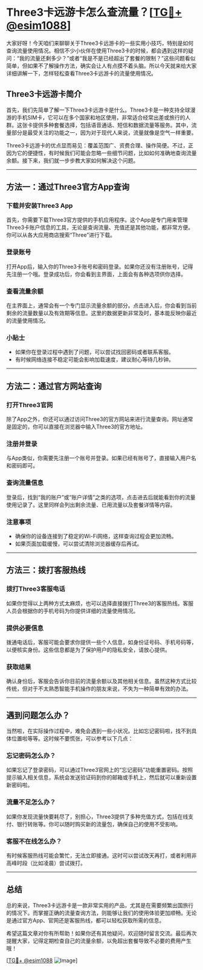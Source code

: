 # Three3卡远游卡怎么查流量？[[TG💪+ @esim1088](https://t.me/s/esim1088)]

大家好呀！今天咱们来聊聊关于Three3卡远游卡的一些实用小技巧，特别是如何查询流量使用情况。相信不少小伙伴在使用Three3卡的时候，都会遇到这样的疑问：“我的流量还剩多少？”或者“我是不是已经超出了套餐的限制？”这些问题看似简单，但如果不了解操作方法，确实会让人有点摸不着头脑。所以今天就来给大家详细讲解一下，怎样轻松查看Three3卡远游卡的流量使用情况。

## Three3卡远游卡简介

首先，我们先简单了解一下Three3卡远游卡是什么。Three3卡是一种支持全球漫游的手机SIM卡，它可以在多个国家和地区使用，非常适合经常出差或旅行的人群。这张卡提供多种套餐选择，包括语音通话、短信和数据流量等服务。其中，流量部分是最受关注的功能之一，因为对于现代人来说，流量就像是空气一样重要。

Three3卡远游卡的优点显而易见：覆盖范围广、资费合理、操作简便。不过，正因为它的便捷性，有时候我们可能会忽略一些细节问题，比如如何准确地查询流量余额。接下来，我们就一步步教大家如何解决这个问题。

---

## 方法一：通过Three3官方App查询

### 下载并安装Three3 App

首先，你需要下载Three3官方提供的手机应用程序。这个App是专门用来管理Three3卡账户信息的工具，无论是查询流量、充值还是其他功能，都非常方便。你可以从各大应用商店搜索“Three”进行下载。

### 登录账号

打开App后，输入你的Three3卡账号和密码登录。如果你还没有注册账号，记得先注册一个哦。登录成功后，你会看到主界面，上面会有各种选项供你选择。

### 查看流量余额

在主界面上，通常会有一个专门显示流量余额的部分。点击进入后，你会看到当前剩余的流量数量以及有效期等信息。这里的数据更新非常及时，基本能反映你最近的流量使用情况。

### 小贴士

- 如果你在登录过程中遇到了问题，可以尝试找回密码或者联系客服。
- 有时候网络连接不稳定可能会影响加载速度，建议耐心等待几秒钟。

---

## 方法二：通过官方网站查询

### 打开Three3官网

除了App之外，你还可以通过访问Three3的官方网站来进行流量查询。网址通常是固定的，你可以直接在浏览器中输入Three3的官方地址。

### 注册并登录

与App类似，你需要先注册一个账号并登录。如果已经有账号了，直接输入用户名和密码即可。

### 查询流量信息

登录后，找到“我的账户”或“账户详情”之类的选项，点击进去后就能看到你的流量使用记录了。这里同样会列出剩余流量、已用流量以及套餐详情等内容。

### 注意事项

- 确保你的设备连接到了稳定的Wi-Fi网络，这样查询过程会更加流畅。
- 如果页面加载缓慢，可以尝试清除浏览器缓存后再试。

---

## 方法三：拨打客服热线

### 拨打Three3客服电话

如果你觉得以上两种方式太麻烦，也可以选择直接拨打Three3的客服热线。客服人员会根据你的手机号码为你提供详细的流量使用情况。

### 提供必要信息

拨通电话后，客服可能会要求你提供一些个人信息，如身份证号码、手机号码等，以便核实身份。这些信息都是为了保护用户的隐私安全，请放心提供。

### 获取结果

确认身份后，客服会告诉你目前的流量余额以及其他相关信息。虽然这种方式比较传统，但对于不太熟悉智能手机操作的朋友来说，不失为一种简单有效的办法。

---

## 遇到问题怎么办？

当然啦，在实际操作过程中，难免会遇到一些小状况。比如忘记密码啦，找不到具体位置啦等等。这时候不要慌张，可以参考以下几点：

### 忘记密码怎么办？

如果忘记了登录密码，可以通过Three3官网上的“忘记密码”功能重置密码。按照提示输入相关信息，系统会发送验证码到你的邮箱或手机上，然后就可以重新设置新密码啦。

### 流量不足怎么办？

如果你发现流量快要耗尽了，别担心，Three3提供了多种充值方式，包括在线支付、银行转账等。你可以随时购买新的流量包，确保自己的使用不受影响。

### 客服不在线怎么办？

有时候客服热线可能会繁忙，无法立即接通。这时可以尝试改天再打，或者利用非高峰时段（比如凌晨）尝试拨打。

---

## 总结

总的来说，Three3卡远游卡是一款非常实用的产品，尤其是在需要频繁出国旅行的情况下。而掌握正确的流量查询方法，则能够让我们的使用体验更加顺畅。无论是通过官方App、官网还是客服热线，都可以轻松获取所需的信息。

希望这篇文章对你有所帮助！如果你还有其他疑问，欢迎随时留言交流。最后再次提醒大家，记得定期检查自己的流量余额，以免超出套餐导致不必要的费用产生哦！

[[TG💪+ @esim1088](https://t.me/s/esim1088) ![Image](https://i.postimg.cc/4NQfJmqS/Snipaste-2025-05-13-00-14-12.png)]
